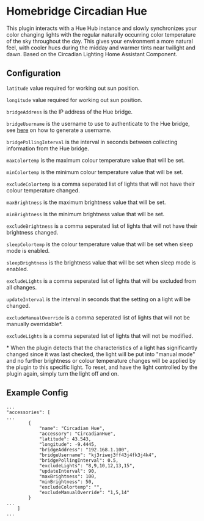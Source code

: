 # Homebridge Circadian Hue

This plugin interacts with a Hue Hub instance and slowly synchronizes your color changing lights with the regular naturally occurring color temperature of the sky throughout the day. This gives your environment a more natural feel, with cooler hues during the midday and warmer tints near twilight and dawn. Based on the Circadian Lighting Home Assistant Component.

## Configuration

`latitude` value required for working out sun position.

`longitude` value required for working out sun position.

`bridgeAddress` is the IP address of the Hue bridge.

`bridgeUsername` is the username to use to  authenticate to the Hue bridge, see [here](https://developers.meethue.com/develop/get-started-2/) on how to generate a username.

`bridgePollingInterval` is the interval in seconds between collecting information from the Hue bridge.

`maxColortemp` is the maximum colour temperature value that will be set.

`minColortemp` is the minimum colour temperature value that will be set.

`excludeColortemp` is a comma seperated list of lights that will not have their colour temperature changed.

`maxBrightness` is the maximum brightness value that will be set.

`minBrightness` is the minimum brightness value that will be set.

`excludeBrightness` is a comma seperated list of lights that will not have their brightness changed.

`sleepColortemp` is the colour temperature value that will be set when sleep mode is enabled.

`sleepBrightness` is the brightness value that will be set when sleep mode is enabled.

`excludeLights` is a comma seperated list of lights that will be excluded from all changes.

`updateInterval` is the interval in seconds that the setting on a light will be changed.

`excludeManualOverride` is a comma seperated list of lights that will not be manually overridable*.

`excludeLights` is a comma seperated list of lights that will not be modified.

\* When the plugin detects that the characteristics of a light has significantly changed since it was last checked, the light will be put into "manual mode" and no further brightness or colour temperature changes will be applied by the plugin to this specific light. To reset, and have the light controlled by the plugin again, simply turn the light off and on.

## Example Config

```
...
"accessories": [
...
        {
            "name": "Circadian Hue",
            "accessory": "CircadianHue",
            "latitude": 43.543,
            "longitude": -9.4445,
            "bridgeAddress": "192.168.1.100",
            "bridgeUsername": "kj3riwej3ff43j4fk3j4k4",
            "bridgePollingInterval": 0.5,
            "excludeLights": "8,9,10,12,13,15",
            "updateInterval": 90,
            "maxBrightness": 100,
            "minBrightness": 50,
            "excludeColortemp": "",
            "excludeManualOverride": "1,5,14"
        }
...
    ]
...
```
